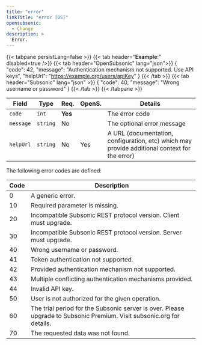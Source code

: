 ```yaml
---
title: "error"
linkTitle: "error [OS]"
opensubsonic:
  - Change
description: >
  Error.
---
```


{{< tabpane persistLang=false >}}
{{< tab header="**Example**:" disabled=true />}}
{{< tab header="OpenSubsonic" lang="json">}}
{
  "code": 42,
  "message": "Authentication mechanism not supported. Use API keys",
  "helpUrl": "https://example.org/users/apiKey"
}
{{< /tab >}}
{{< tab header="Subsonic" lang="json" >}}
{
  "code": 40,
  "message": "Wrong username or password"
}
{{< /tab >}}
{{< /tabpane >}}

| Field     | Type     | Req.    | OpenS. | Details                                                                                       |
| --------- | -------- | ------- | ------ | --------------------------------------------------------------------------------------------- |
| `code`    | `int`    | **Yes** |        | The error code                                                                                |
| `message` | `string` | No      |        | The optional error message                                                                    |
| `helpUrl` | `string` | No      | Yes    | A URL (documentation, configuration, etc) which may provide additional context for the error) |

The following error codes are defined:

| Code | Description                                                                                                           |
| ---- | --------------------------------------------------------------------------------------------------------------------- |
| 0    | A generic error.                                                                                                      |
| 10   | Required parameter is missing.                                                                                        |
| 20   | Incompatible Subsonic REST protocol version. Client must upgrade.                                                     |
| 30   | Incompatible Subsonic REST protocol version. Server must upgrade.                                                     |
| 40   | Wrong username or password.                                                                                           |
| 41   | Token authentication not supported.                                                                                   |
| 42   | Provided authentication mechanism not supported.                                                                      |
| 43   | Multiple conflicting authentication mechanisms provided.                                                              |
| 44   | Invalid API key.                                                                                                      |
| 50   | User is not authorized for the given operation.                                                                       |
| 60   | The trial period for the Subsonic server is over. Please upgrade to Subsonic Premium. Visit subsonic.org for details. |
| 70   | The requested data was not found.                                                                                     |

